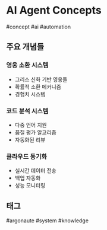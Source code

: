# AI Agent Concepts

#concept #ai #automation

## 주요 개념들

### 영웅 소환 시스템
- 그리스 신화 기반 영웅들
- 확률적 소환 메커니즘
- 경험치 시스템

### 코드 분석 시스템  
- 다중 언어 지원
- 품질 평가 알고리즘
- 자동화된 리뷰

### 클라우드 동기화
- 실시간 데이터 전송
- 백업 자동화
- 성능 모니터링

## 태그
#argonaute #system #knowledge
